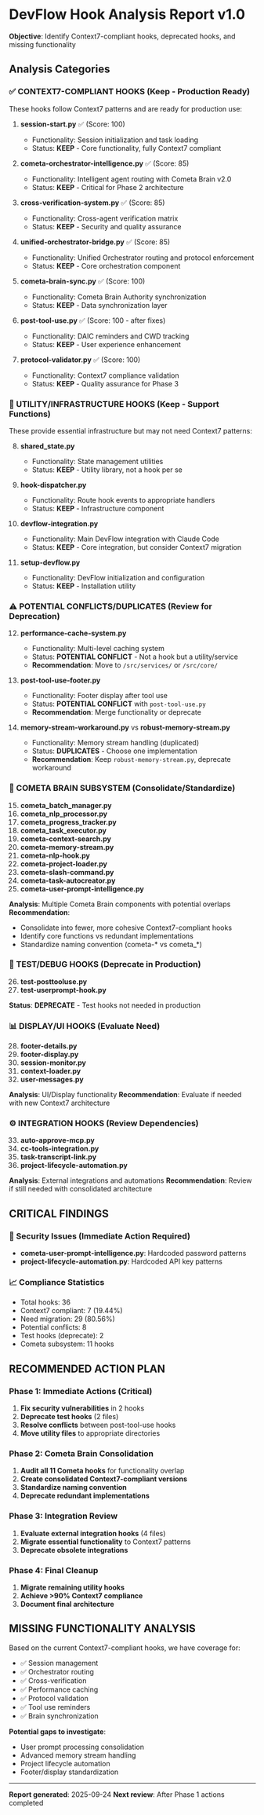 # DevFlow Hook Analysis Report v1.0
**Objective**: Identify Context7-compliant hooks, deprecated hooks, and missing functionality

## Analysis Categories

### ✅ CONTEXT7-COMPLIANT HOOKS (Keep - Production Ready)
These hooks follow Context7 patterns and are ready for production use:

1. **session-start.py** ✅ (Score: 100)
   - Functionality: Session initialization and task loading
   - Status: **KEEP** - Core functionality, fully Context7 compliant

2. **cometa-orchestrator-intelligence.py** ✅ (Score: 85)
   - Functionality: Intelligent agent routing with Cometa Brain v2.0
   - Status: **KEEP** - Critical for Phase 2 architecture

3. **cross-verification-system.py** ✅ (Score: 85)
   - Functionality: Cross-agent verification matrix
   - Status: **KEEP** - Security and quality assurance

4. **unified-orchestrator-bridge.py** ✅ (Score: 85)
   - Functionality: Unified Orchestrator routing and protocol enforcement
   - Status: **KEEP** - Core orchestration component

5. **cometa-brain-sync.py** ✅ (Score: 100)
   - Functionality: Cometa Brain Authority synchronization
   - Status: **KEEP** - Data synchronization layer

6. **post-tool-use.py** ✅ (Score: 100 - after fixes)
   - Functionality: DAIC reminders and CWD tracking
   - Status: **KEEP** - User experience enhancement

7. **protocol-validator.py** ✅ (Score: 100)
   - Functionality: Context7 compliance validation
   - Status: **KEEP** - Quality assurance for Phase 3

### 🔄 UTILITY/INFRASTRUCTURE HOOKS (Keep - Support Functions)
These provide essential infrastructure but may not need Context7 patterns:

8. **shared_state.py**
   - Functionality: State management utilities
   - Status: **KEEP** - Utility library, not a hook per se

9. **hook-dispatcher.py**
   - Functionality: Route hook events to appropriate handlers
   - Status: **KEEP** - Infrastructure component

10. **devflow-integration.py**
    - Functionality: Main DevFlow integration with Claude Code
    - Status: **KEEP** - Core integration, but consider Context7 migration

11. **setup-devflow.py**
    - Functionality: DevFlow initialization and configuration
    - Status: **KEEP** - Installation utility

### ⚠️ POTENTIAL CONFLICTS/DUPLICATES (Review for Deprecation)

12. **performance-cache-system.py**
    - Functionality: Multi-level caching system
    - Status: **POTENTIAL CONFLICT** - Not a hook but a utility/service
    - **Recommendation**: Move to `/src/services/` or `/src/core/`

13. **post-tool-use-footer.py**
    - Functionality: Footer display after tool use
    - Status: **POTENTIAL CONFLICT** with `post-tool-use.py`
    - **Recommendation**: Merge functionality or deprecate

14. **memory-stream-workaround.py** vs **robust-memory-stream.py**
    - Functionality: Memory stream handling (duplicated)
    - Status: **DUPLICATES** - Choose one implementation
    - **Recommendation**: Keep `robust-memory-stream.py`, deprecate workaround

### 🧠 COMETA BRAIN SUBSYSTEM (Consolidate/Standardize)

15. **cometa_batch_manager.py**
16. **cometa_nlp_processor.py**
17. **cometa_progress_tracker.py**
18. **cometa_task_executor.py**
19. **cometa-context-search.py**
20. **cometa-memory-stream.py**
21. **cometa-nlp-hook.py**
22. **cometa-project-loader.py**
23. **cometa-slash-command.py**
24. **cometa-task-autocreator.py**
25. **cometa-user-prompt-intelligence.py**

**Analysis**: Multiple Cometa Brain components with potential overlaps
**Recommendation**:
- Consolidate into fewer, more cohesive Context7-compliant hooks
- Identify core functions vs redundant implementations
- Standardize naming convention (cometa-* vs cometa_*)

### 🧪 TEST/DEBUG HOOKS (Deprecate in Production)

26. **test-posttooluse.py**
27. **test-userprompt-hook.py**

**Status**: **DEPRECATE** - Test hooks not needed in production

### 📊 DISPLAY/UI HOOKS (Evaluate Need)

28. **footer-details.py**
29. **footer-display.py**
30. **session-monitor.py**
31. **context-loader.py**
32. **user-messages.py**

**Analysis**: UI/Display functionality
**Recommendation**: Evaluate if needed with new Context7 architecture

### ⚙️ INTEGRATION HOOKS (Review Dependencies)

33. **auto-approve-mcp.py**
34. **cc-tools-integration.py**
35. **task-transcript-link.py**
36. **project-lifecycle-automation.py**

**Analysis**: External integrations and automations
**Recommendation**: Review if still needed with consolidated architecture

## CRITICAL FINDINGS

### 🚨 Security Issues (Immediate Action Required)
- **cometa-user-prompt-intelligence.py**: Hardcoded password patterns
- **project-lifecycle-automation.py**: Hardcoded API key patterns

### 📈 Compliance Statistics
- Total hooks: 36
- Context7 compliant: 7 (19.44%)
- Need migration: 29 (80.56%)
- Potential conflicts: 8
- Test hooks (deprecate): 2
- Cometa subsystem: 11 hooks

## RECOMMENDED ACTION PLAN

### Phase 1: Immediate Actions (Critical)
1. **Fix security vulnerabilities** in 2 hooks
2. **Deprecate test hooks** (2 files)
3. **Resolve conflicts** between post-tool-use hooks
4. **Move utility files** to appropriate directories

### Phase 2: Cometa Brain Consolidation
1. **Audit all 11 Cometa hooks** for functionality overlap
2. **Create consolidated Context7-compliant versions**
3. **Standardize naming convention**
4. **Deprecate redundant implementations**

### Phase 3: Integration Review
1. **Evaluate external integration hooks** (4 files)
2. **Migrate essential functionality** to Context7 patterns
3. **Deprecate obsolete integrations**

### Phase 4: Final Cleanup
1. **Migrate remaining utility hooks**
2. **Achieve >90% Context7 compliance**
3. **Document final architecture**

## MISSING FUNCTIONALITY ANALYSIS

Based on the current Context7-compliant hooks, we have coverage for:
- ✅ Session management
- ✅ Orchestrator routing
- ✅ Cross-verification
- ✅ Performance caching
- ✅ Protocol validation
- ✅ Tool use reminders
- ✅ Brain synchronization

**Potential gaps to investigate**:
- User prompt processing consolidation
- Advanced memory stream handling
- Project lifecycle automation
- Footer/display standardization

---
**Report generated**: 2025-09-24
**Next review**: After Phase 1 actions completed